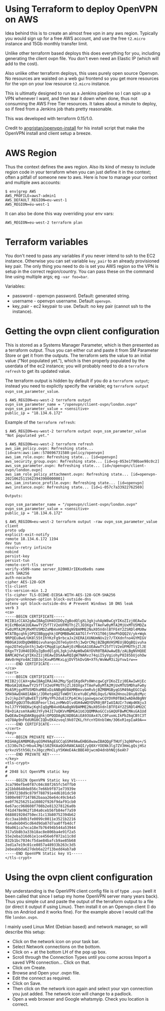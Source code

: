 # Using Terraform to deploy OpenVPN on AWS

Idea behind this is to create an almost free vpn in any aws region. Typically you would sign up for a free AWS account, and use the free `t2.micro` instance and 15Gb monthly transfer limit.

Unlike other terraform based deploys this does everything for you, including generating the client ovpn file. You don't even need an Elastic IP (which will add to the cost).

Also unlike other terraform deploys, this uses purely open source Openvpn. No resources are waisted on a web gui frontend so you get more resources for the vpn on your low resource `t2.micro` instance.

This is ultimatly designed to run as a Jenkins pipeline so I can spin up a VPN whenever I want, and then tear it down when done, thus not consuming the AWS Free Tier resources. It takes about a minute to deploy, so if fired from a Jenkins job thats pretty reasonable.

This was developed with terraform 0.15/1.0.

Credit to [angristan/openvpn-install](https://github.com/angristan/openvpn-install) for his install script that make the OpenVPN install and client setup a breeze.

# AWS Region

Thus the context defines the aws region. Also its kind of messy to include region code in your terraform when you can just define it in the context; often a pitfall of someone new to aws. Here is how to manage your context and multiple aws accounts:
```
$ env|grep AWS
AWS_PROFILE=aws7-admin1
AWS_DEFAULT_REGION=eu-west-1
AWS_REGION=eu-west-1
```

It can also be done this way overriding your env vars:
```
AWS_REGION=eu-west-2 terraform plan
```

# Terraform variables

You don't need to pass any variables if you never intend to ssh to the EC2 instance. Otherwise you can set variable `key_pair` to an already provisioned key pair. The only thing you need to do is set you AWS region so the VPN is setup in the correct region/country.
You can pass these on the command line using multiple args; eg `-var foo=bar`.

Variables:
* password - openvpn password. Default: generated string.
* username - openvpn username. Default `openvpn`.
* key_pair - ec2 keypair to use. Default: no key pair (cannot ssh to the instance).

# Getting the ovpn client configuration

This is stored as a Systems Manager Parameter, which is then presented as a terraform output. Thus you can either cut and paste it from SM Parameter Store or get it from the outputs. The terraform sets the value to an initial value ("Not populated yet."), which is then properly populated by the userdata of the ec2 instance; you will probably need to do a `terraform refresh` to get its updated value.

The terraform output is hidden by default if you do a `terraform output`; instead you need to explictly specify the variable; eg `terraform output ovpn_ssm_parameter_value`.

```
$ AWS_REGION=eu-west-2 terraform output
ovpn_ssm_parameter_name = "/openvpn/client-ovpn/london.ovpn"
ovpn_ssm_parameter_value = <sensitive>
public_ip = "18.134.6.172"
```

Example of the `terraform refresh`:
```
$ AWS_REGION=eu-west-2 terraform output ovpn_ssm_parameter_value
"Not populated yet."

$ AWS_REGION=eu-west-2 terraform refresh
aws_iam_policy.ovpn: Refreshing state... [id=arn:aws:iam::578696731580:policy/openvpn]
aws_iam_role.ovpn: Refreshing state... [id=openvpn]
aws_security_group.ovpn: Refreshing state... [id=sg-053e1f90bae98c0c2]
aws_ssm_parameter.ovpn: Refreshing state... [id=/openvpn/client-ovpn/london.ovpn]
aws_iam_role_policy_attachment.ovpn: Refreshing state... [id=openvpn-20210625115623943900000001]
aws_iam_instance_profile.ovpn: Refreshing state... [id=openvpn]
aws_instance.ovpn: Refreshing state... [id=i-057c7a33922762569]

Outputs:

ovpn_ssm_parameter_name = "/openvpn/client-ovpn/london.ovpn"
ovpn_ssm_parameter_value = <sensitive>
public_ip = "18.134.6.172"

$ AWS_REGION=eu-west-2 terraform output -raw ovpn_ssm_parameter_value
client
proto udp
explicit-exit-notify
remote 18.134.6.172 1194
dev tun
resolv-retry infinite
nobind
persist-key
persist-tun
remote-cert-tls server
verify-x509-name server_D20H0JrIEKod6e0s name
auth SHA256
auth-nocache
cipher AES-128-GCM
tls-client
tls-version-min 1.2
tls-cipher TLS-ECDHE-ECDSA-WITH-AES-128-GCM-SHA256
ignore-unknown-option block-outside-dns
setenv opt block-outside-dns # Prevent Windows 10 DNS leak
verb 3
<ca>
-----BEGIN CERTIFICATE-----
MIIB1zCCAX2gAwIBAgIUH4OIDOyZgBodQlgXL3gkjuhApW8wCgYIKoZIzj0EAwIw
HjEcMBoGA1UEAwwTY25fTlV2eUFMUThjZlJEOXgxTTAeFw0yMTA2MjUxMTU5MDZa
Fw0zMTA2MjMxMTU5MDZaMB4xHDAaBgNVBAMME2NuX05VdnlBTFE4Y2ZSRDl4MU0w
WTATBgcqhkjOPQIBBggqhkjOPQMBBwNCAATGlf+YYX1T06jSHePhDQQ2V/yk+Wqk
9RPQEu8wd/UK8l55tIhYKzFg9rbcaJx2XERA1XUNUmNUv2z7/TXXdnfno4GYMIGV
MB0GA1UdDgQWBBQivuhango2O7eGyUnthj3wQrCMqjBZBgNVHSMEUjBQgBQivuha
ngo2O7eGyUnthj3wQrCMqqEipCAwHjEcMBoGA1UEAwwTY25fTlV2eUFMUThjZlJE
OXgxTYIUH4OIDOyZgBodQlgXL3gkjuhApW8wDAYDVR0TBAUwAwEB/zALBgNVHQ8E
BAMCAQYwCgYIKoZIzj0EAwIDSAAwRQIgW7NARvz74qiI5yVgiohyP8I85bUjohOw
AWv0rHgYo4ACIQDJojKxwM5MKxLgjDVY5kDvGN+Xfh/WvWwM3i2pYvw1rw==
-----END CERTIFICATE-----
</ca>
<cert>
-----BEGIN CERTIFICATE-----
MIIB2jCCAX+gAwIBAgIRAJAk2Mq/Spd1KgdkPs0WncgwCgYIKoZIzj0EAwIwHjEc
MBoGA1UEAwwTY25fTlV2eUFMUThjZlJEOXgxTTAeFw0yMTA2MjUxMTU5MDhaFw0y
MzA5MjgxMTU5MDhaMBExDzANBgNVBAMMBmxvbmRvbjBZMBMGByqGSM49AgEGCCqG
SM49AwEHA0IABAj/JDRetg4Q2TeWDtlXceYuBCyMdLOquS/NXm2Hnou28nyBzMyc
IvJjkpZ4TgBwEETjSPByYPh2duE1CPp4CHujgaowgacwCQYDVR0TBAIwADAdBgNV
HQ4EFgQU3T0u8G8Feorl3xLznMWvDlvdGH4wWQYDVR0jBFIwUIAUIr7oWp4KNju3
hslJ7YY98EKwjKqhIqQgMB4xHDAaBgNVBAMME2NuX05VdnlBTFE4Y2ZSRDl4MU2C
FB+DiAzsmYAaHUJYFy94JI7oQKVvMBMGA1UdJQQMMAoGCCsGAQUFBwMCMAsGA1Ud
DwQEAwIHgDAKBggqhkjOPQQDAgNJADBGAiEA93UAx47LC0FuxmLIkPbZ6qCBtC3T
xQ78Ap9nF6dURG0CIQDvEK4zvoql9k07ZKL/hYcnYDXnblWm/3O6xR1epIaA9A==
-----END CERTIFICATE-----
</cert>
<key>
-----BEGIN PRIVATE KEY-----
MIGHAgEAMBMGByqGSM49AgEGCCqGSM49AwEHBG0wawIBAQQgFTHUfj3q98Peo+/S
c3J30u7kIrHbu4JMplS0Z9XAaQGhRANCAAQI/yQ0XrYOENk3lg7ZV3HmLgQsjHSz
qrkvzV5th56LtvJ8gczMnCLyY5KWeE4AcBBE40jwcmD4dnbhNQj6eAh7
-----END PRIVATE KEY-----
</key>
<tls-crypt>
#
# 2048 bit OpenVPN static key
#
-----BEGIN OpenVPN Static key V1-----
3ca790efbe0f87c04c88f265fc54ffb0
a21bb8640de856c7e66b9f871e73939e
f2097238d9c879f788791e4d6101dc50
5800e9877147862baaa26e64c49cb4a5
ee0f76256251a10802f926f9daf91cb0
6e67acc968608f708b2e813278126a0b
f41d478e962f104a0ceb56fb84ef7a59
668801920d750ec31c13b80752394b62
dcc3aa10db1fe0099c0011e3521b2216
fa4a8eb045cd64d9da87d7aa0ffb4dcf
90a061ca7eca18e7b76494b544a53944
317a5b8b3a33b18ac8e806ba4e91f2a5
55e2eba316d61e1ce456e6f072a11c8d
832b1bc7034cf5dae84bafcb9ae85b68
2ed1a7e19c01ce0857a48933b263c3d5
2ebeabbda627deb6a22f13bedd4ab7a0
-----END OpenVPN Static key V1-----
</tls-crypt>
```

# Using the ovpn client configuration

My understanding is the OpenVPN client config file is of type `.ovpn` (well it been called that since I setup my home OpenVPN server many years back). Thus you simple cut and paste the output of the terraform output to a file (or direct it output if using Linux). Then install it on an Openvpn client (I do this on Andriod and it works fine). For the example above I would call the file `london.ovpn`.

I mainly used Linux Mint (Debian based) and network manager, so will describe this setup:
* Click on the network icon on your task bar.
* Select Network connections on the bottom.
* Click on + at the bottom LH of the pop up box.
* Scroll through the Connection Types until you come across Import a saved VPN connection... Click on that.
* Click om Create.
* Browse and Open your .ovpn file.
* Edit the connect as required.
* Click on Save.
* Then click on the network icon again and select your vpn connection you just added. The network icon will change to a padlock.
* Open a web browser and Google whatsmyip. Check you location is correct.

